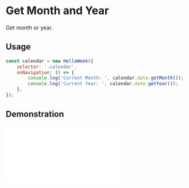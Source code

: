 # Get Month and Year

Get month or year.

## Usage

```js
const calendar = new HelloWeek({
    selector: '.calendar',
    onNavigation: () => {
        console.log('Current Month: ', calendar.date.getMonth());
        console.log('Current Year: ', calendar.date.getYear());
    },
});
```

## Demonstration

<iframe
    src="docs/v2/demos/get-month-year.html"
    frameborder="no"
    allowfullscreen="allowfullscreen">
</iframe>
